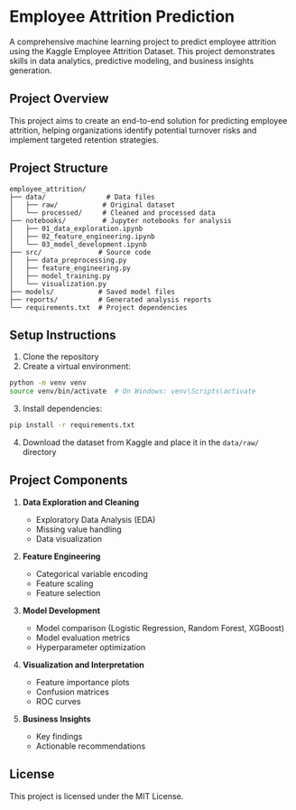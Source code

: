 # Employee Attrition Prediction

A comprehensive machine learning project to predict employee attrition using the Kaggle Employee Attrition Dataset. This project demonstrates skills in data analytics, predictive modeling, and business insights generation.

## Project Overview

This project aims to create an end-to-end solution for predicting employee attrition, helping organizations identify potential turnover risks and implement targeted retention strategies.

## Project Structure

```
employee_attrition/
├── data/               # Data files
│   ├── raw/           # Original dataset
│   └── processed/     # Cleaned and processed data
├── notebooks/         # Jupyter notebooks for analysis
│   ├── 01_data_exploration.ipynb
│   ├── 02_feature_engineering.ipynb
│   └── 03_model_development.ipynb
├── src/              # Source code
│   ├── data_preprocessing.py
│   ├── feature_engineering.py
│   ├── model_training.py
│   └── visualization.py
├── models/           # Saved model files
├── reports/          # Generated analysis reports
└── requirements.txt  # Project dependencies
```

## Setup Instructions

1. Clone the repository
2. Create a virtual environment:
```bash
python -m venv venv
source venv/bin/activate  # On Windows: venv\Scripts\activate
```

3. Install dependencies:
```bash
pip install -r requirements.txt
```

4. Download the dataset from Kaggle and place it in the `data/raw/` directory

## Project Components

1. **Data Exploration and Cleaning**
   - Exploratory Data Analysis (EDA)
   - Missing value handling
   - Data visualization

2. **Feature Engineering**
   - Categorical variable encoding
   - Feature scaling
   - Feature selection

3. **Model Development**
   - Model comparison (Logistic Regression, Random Forest, XGBoost)
   - Model evaluation metrics
   - Hyperparameter optimization

4. **Visualization and Interpretation**
   - Feature importance plots
   - Confusion matrices
   - ROC curves

5. **Business Insights**
   - Key findings
   - Actionable recommendations

## License

This project is licensed under the MIT License.
